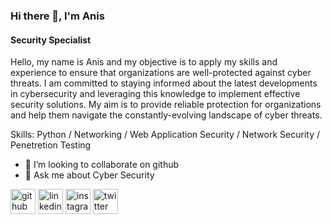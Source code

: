 ### Hi there 👋, I'm Anis
#### Security Specialist

Hello, my name is Anis and my objective is to apply my skills and experience 
to ensure that organizations are well-protected against cyber threats. I am 
committed to staying informed about the latest developments in 
cybersecurity and leveraging this knowledge to implement effective 
security solutions. My aim is to provide reliable protection for organizations 
and help them navigate the constantly-evolving landscape of cyber threats.

Skills: Python / Networking / Web Application Security / Network Security / Penetretion Testing

- 👯 I’m looking to collaborate on github 
- 💬 Ask me about Cyber Security 


[<img src='https://cdn.jsdelivr.net/npm/simple-icons@3.0.1/icons/github.svg' alt='github' height='40'>](https://github.com/anis313)  [<img src='https://cdn.jsdelivr.net/npm/simple-icons@3.0.1/icons/linkedin.svg' alt='linkedin' height='40'>](https://www.linkedin.com/in/anisurrahman0/)  [<img src='https://cdn.jsdelivr.net/npm/simple-icons@3.0.1/icons/instagram.svg' alt='instagram' height='40'>](https://www.instagram.com/aanisurrahma/)  [<img src='https://cdn.jsdelivr.net/npm/simple-icons@3.0.1/icons/twitter.svg' alt='twitter' height='40'>](https://twitter.com/-anisurrahmaan)  

